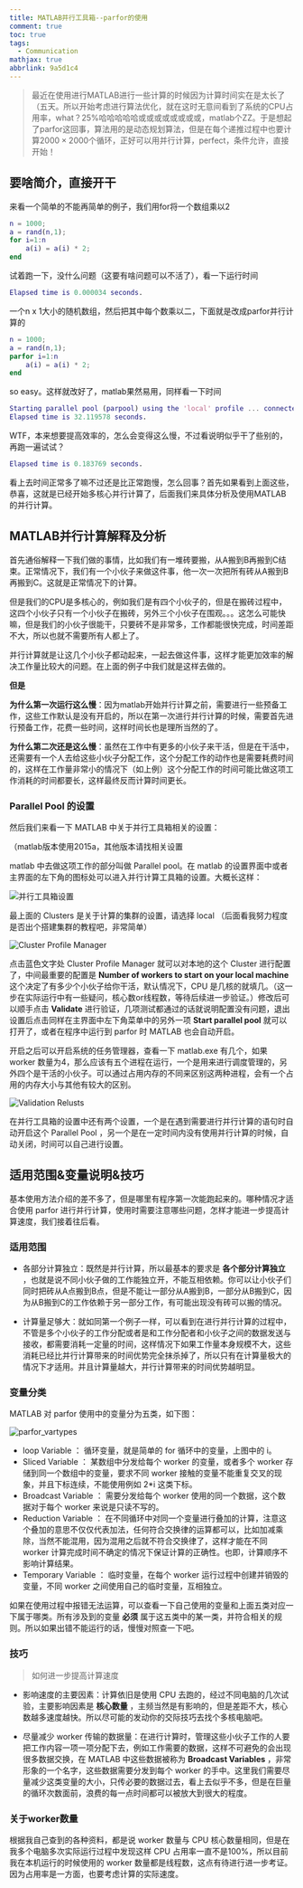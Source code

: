 ```yaml
---
title: MATLAB并行工具箱--parfor的使用
comment: true
toc: true
tags:
  - Communication
mathjax: true
abbrlink: 9a5d1c4
---
```


> 最近在使用进行MATLAB进行一些计算的时候因为计算时间实在是太长了（五天。所以开始考虑进行算法优化，就在这时无意间看到了系统的CPU占用率，what？25%哈哈哈哈哈或或或或或或或或，matlab个ZZ。于是想起了parfor这回事，算法用的是动态规划算法，但是在每个递推过程中也要计算$2000 \times 2000$个循环，正好可以用并行计算，perfect，条件允许，直接开始！

## 要啥简介，直接开干

来看一个简单的不能再简单的例子，我们用for将一个数组乘以2

``` matlab
n = 1000;
a = rand(n,1);
for i=1:n
    a(i) = a(i) * 2;
end
```

试着跑一下，没什么问题（这要有啥问题可以不活了），看一下运行时间

``` matlab
Elapsed time is 0.000034 seconds.
```

一个n x 1大小的随机数组，然后把其中每个数乘以二，下面就是改成parfor并行计算的

<!-- more -->
``` matlab
n = 1000;
a = rand(n,1);
parfor i=1:n
    a(i) = a(i) * 2;
end
```

so easy。这样就改好了，matlab果然易用，同样看一下时间

``` matlab
Starting parallel pool (parpool) using the 'local' profile ... connected to 4 workers.
Elapsed time is 32.119578 seconds.
```

WTF，本来想要提高效率的，怎么会变得这么慢，不过看说明似乎干了些别的，再跑一遍试试？

``` matlab
Elapsed time is 0.183769 seconds.
```

看上去时间正常多了嘛不过还是比正常跑慢，怎么回事？首先如果看到上面这些，恭喜，这就是已经开始多核心并行计算了，后面我们来具体分析及使用MATLAB的并行计算。

## MATLAB并行计算解释及分析

首先通俗解释一下我们做的事情，比如我们有一堆砖要搬，从A搬到B再搬到C结束。正常情况下，我们有一个小伙子来做这件事，他一次一次把所有砖从A搬到B再搬到C。这就是正常情况下的计算。

但是我们的CPU是多核心的，例如我们是有四个小伙子的，但是在搬砖过程中，这四个小伙子只有一个小伙子在搬砖，另外三个小伙子在围观。。。这怎么可能快嘛，但是我们的小伙子很能干，只要砖不是非常多，工作都能很快完成，时间差距不大，所以也就不需要所有人都上了。

并行计算就是让这几个小伙子都动起来，一起去做这件事，这样才能更加效率的解决工作量比较大的问题。在上面的例子中我们就是这样去做的。

**但是**

**为什么第一次运行这么慢**：因为matlab开始并行计算之前，需要进行一些预备工作，这些工作默认是没有开启的，所以在第一次进行并行计算的时候，需要首先进行预备工作，花费一些时间，这样时间长也是理所当然的了。

**为什么第二次还是这么慢**：虽然在工作中有更多的小伙子来干活，但是在干活中，还需要有一个人去给这些小伙子分配工作，这个分配工作的动作也是需要耗费时间的，这样在工作量非常小的情况下（如上例）这个分配工作的时间可能比做这项工作消耗的时间都要长，这样最终反而计算时间更长。

### Parallel Pool 的设置

然后我们来看一下 MATLAB 中关于并行工具箱相关的设置：

（matlab版本使用2015a，其他版本请找相关设置

matlab 中去做这项工作的部分叫做 Parallel pool。在 matlab 的设置界面中或者主界面的左下角的图标处可以进入并行计算工具箱的设置。大概长这样：

![并行工具箱设置](并行工具箱设置.png)

最上面的 Clusters 是关于计算的集群的设置，请选择 local （后面看我努力程度是否出个搭建集群的教程吧，非常简单）

![Cluster Profile Manager](ClusterProfileManager.png)

点击蓝色文字处 Cluster Profile Manager 就可以对本地的这个 Cluster 进行配置了，中间最重要的配置是 **Number of workers to start on your local machine** 这个决定了有多少个小伙子给你干活，默认情况下，CPU 是几核的就填几。（这一步在实际运行中有一些疑问，核心数or线程数，等待后续进一步验证。）修改后可以顺手点击 **Validate** 进行验证，几项测试都通过的话就说明配置没有问题，退出设置后点击同样在主界面中左下角菜单中的另外一项 **Start parallel pool** 就可以打开了，或者在程序中运行到 parfor 时 MATLAB 也会自动开启。

开启之后可以开启系统的任务管理器，查看一下 matlab.exe 有几个，如果 worker 数量为4，那么应该有五个进程在运行，一个是用来进行调度管理的，另外四个是干活的小伙子。可以通过占用内存的不同来区别这两种进程，会有一个占用的内存大小与其他有较大的区别。

![Validation Relusts](ValidationResults.png)

在并行工具箱的设置中还有两个设置，一个是在遇到需要进行并行计算的语句时自动开启这个 Parallel Pool ，另一个是在一定时间内没有使用并行计算的时候，自动关闭，时间可以自己进行设置。

## 适用范围&变量说明&技巧

基本使用方法介绍的差不多了，但是哪里有程序第一次能跑起来的。哪种情况才适合使用 parfor 进行并行计算，使用时需要注意哪些问题，怎样才能进一步提高计算速度，我们接着往后看。

### 适用范围

- 各部分计算独立：既然是并行计算，所以最基本的要求是 **各个部分计算独立** ，也就是说不同小伙子做的工作能独立开，不能互相依赖。你可以让小伙子们同时把砖从A点搬到B点，但是不能让一部分从A搬到B，一部分从B搬到C，因为从B搬到C的工作依赖于另一部分工作，有可能出现没有砖可以搬的情况。

- 计算量足够大：就如同第一个例子一样，可以看到在进行并行计算的过程中，不管是多个小伙子的工作分配或者是和工作分配者和小伙子之间的数据发送与接收，都需要消耗一定量的时间，这样情况下如果工作量本身规模不大，这些消耗已经比并行计算带来的时间优势完全抹杀掉了，所以只有在计算量极大的情况下才适用。并且计算量越大，并行计算带来的时间优势越明显。

### 变量分类

MATLAB 对 parfor 使用中的变量分为五类，如下图：

![parfor_vartypes](parfor_vartypes.png)

- loop Variable ： 循环变量，就是简单的 for 循环中的变量，上图中的 i。
- Sliced Variable ： 某数组中分发给每个 worker 的变量，或者多个 worker 存储到同一个数组中的变量，要求不同 worker 接触的变量不能重复交叉的现象，并且下标连续，不能使用例如 2*i 这类下标。
- Broadcast Variable ： 需要分发给每个 worker 使用的同一个数据，这个数据对于每个 worker 来说是只读不写的。
- Reduction Variable ： 在不同循环中对同一个变量进行叠加的计算，注意这个叠加的意思不仅仅代表加法，任何符合交换律的运算都可以，比如加减乘除，当然不能混用，因为混用之后就不符合交换律了，这样才能在不同 worker 计算完成时间不确定的情况下保证计算的正确性。也即，计算顺序不影响计算结果。
- Temporary Variable ： 临时变量，在每个 worker 运行过程中创建并销毁的变量，不同 worker 之间使用自己的临时变量，互相独立。

如果在使用过程中报错无法运算，可以查看一下自己使用的变量和上面五类对应一下属于哪类。所有涉及到的变量 **必须** 属于这五类中的某一类，并符合相关的规则。所以如果出错不能运行的话，慢慢对照查一下吧。

### 技巧

> 如何进一步提高计算速度

- 影响速度的主要因素：计算依旧是使用 CPU 去跑的，经过不同电脑的几次试验，主要影响因素是 **核心数量** ，主频当然是有影响的，但是差距不大，核心数越多速度越快。所以尽可能的发动你的交际技巧去找个多核电脑吧。

- 尽量减少 worker 传输的数据量：在进行计算时，管理这些小伙子工作的人要把工作内容一项一项分配下去，例如工作需要的数据，这样不可避免的会出现很多数据交换，在 MATLAB 中这些数据被称为 **Broadcast Variables** ，非常形象的一个名字，这些数据需要分发到每个 worker 的手中。这里我们需要尽量减少这类变量的大小，只传必要的数据过去，看上去似乎不多，但是在巨量的循环次数面前，浪费的每一点时间都可以被放大到很大的程度。

### 关于worker数量

根据我自己查到的各种资料，都是说 worker 数量与 CPU 核心数量相同，但是在我多个电脑多次实际运行过程中发现这样 CPU 占用率一直不是100%，所以目前我在本机运行的时候使用的 worker 数量都是线程数，这点有待进行进一步考证。因为占用率是一方面，也要考虑计算的实际速度。
